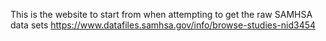 This is the website to start from when attempting to get the raw SAMHSA data sets
https://www.datafiles.samhsa.gov/info/browse-studies-nid3454
